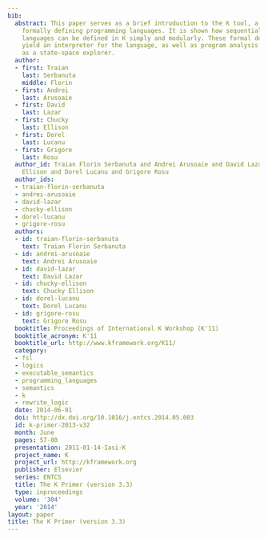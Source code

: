 ```yaml
---
bib:
  abstract: This paper serves as a brief introduction to the K tool, a system for
    formally defining programming languages. It is shown how sequential or concurrent
    languages can be defined in K simply and modularly. These formal definitions automatically
    yield an interpreter for the language, as well as program analysis tools such
    as a state-space explorer.
  author:
  - first: Traian
    last: Serbanuta
    middle: Florin
  - first: Andrei
    last: Arusoaie
  - first: David
    last: Lazar
  - first: Chucky
    last: Ellison
  - first: Dorel
    last: Lucanu
  - first: Grigore
    last: Rosu
  author_id: Traian Florin Serbanuta and Andrei Arusoaie and David Lazar and Chucky
    Ellison and Dorel Lucanu and Grigore Rosu
  author_ids:
  - traian-florin-serbanuta
  - andrei-arusoaie
  - david-lazar
  - chucky-ellison
  - dorel-lucanu
  - grigore-rosu
  authors:
  - id: traian-florin-serbanuta
    text: Traian Florin Serbanuta
  - id: andrei-arusoaie
    text: Andrei Arusoaie
  - id: david-lazar
    text: David Lazar
  - id: chucky-ellison
    text: Chucky Ellison
  - id: dorel-lucanu
    text: Dorel Lucanu
  - id: grigore-rosu
    text: Grigore Rosu
  booktitle: Proceedings of International K Workshop (K'11)
  booktitle_acronym: K'11
  booktitle_url: http://www.kframework.org/K11/
  category:
  - fsl
  - logics
  - executable_semantics
  - programming_languages
  - semantics
  - k
  - rewrite_logic
  date: 2014-06-01
  doi: http://dx.doi.org/10.1016/j.entcs.2014.05.003
  id: k-primer-2013-v32
  month: June
  pages: 57-80
  presentation: 2011-01-14-Iasi-K
  project_name: K
  project_url: http://kframework.org
  publisher: Elsevier
  series: ENTCS
  title: The K Primer (version 3.3)
  type: inproceedings
  volume: '304'
  year: '2014'
layout: paper
title: The K Primer (version 3.3)
---
```


